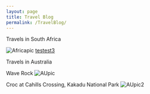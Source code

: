 ```yaml
---
layout: page
title: Travel Blog
permalink: /TravelBlog/
---
```


Travels in South Africa

![Africapic]({{TiffanyVlaar.github.io}}/pics/test.JPG)
[testest3]({{TiffanyVlaar.github.io}}/jekyll/update/2019/05/04/TravelsinSA.html)

Travels in Australia

Wave Rock
![AUpic]({{TiffanyVlaar.github.io}}/pics/WaveRock.JPG)

Croc at Cahills Crossing, Kakadu National Park
![AUpic2]({{TiffanyVlaar.github.io}}/pics/Croc.JPG)